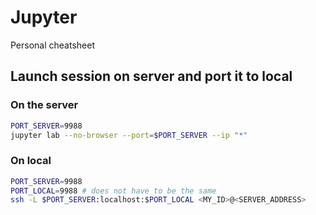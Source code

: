 # Jupyter
Personal cheatsheet

## Launch session on server and port it to local
### On the server
```bash
PORT_SERVER=9988
jupyter lab --no-browser --port=$PORT_SERVER --ip "*"
```
### On local
```bash
PORT_SERVER=9988
PORT_LOCAL=9988 # does not have to be the same
ssh -L $PORT_SERVER:localhost:$PORT_LOCAL <MY_ID>@<SERVER_ADDRESS>
```
